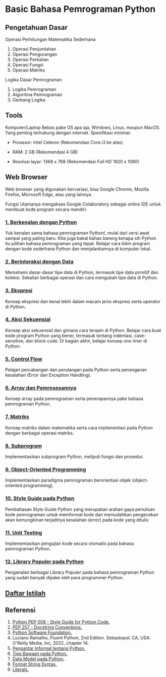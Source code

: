 # Basic Bahasa Pemrograman Python
## Pengetahuan Dasar  

Operasi Perhitungan Matematika Sederhana
1. Operasi Penjumlahan
2. Operasi Pengurangan
3. Operasi Perkalian
4. Operasi Fungsi
5. Operasi Matriks

Logika Dasar Pemrograman
1. Logika Pemrograman
2. Algoritma Pemrograman
3. Gerbang Logika

## Tools
Komputer/Laptop
Bebas pake OS apa aja, Windows, Linux, maupun MacOS. Yang penting terhubung dengan internet. Spesifikasi minimal:

- Prosesor: Intel Celeron (Rekomendasi Core i3 ke atas)

- RAM: 2 GB (Rekomendasi 4 GB)

- Resolusi layar: 1366 x 768 (Rekomendasi Full HD 1920 x 1080)

## Web Browser
Web browser yang digunakan bervariasi, bisa Google Chrome, Mozilla Firefox, Microsoft Edge, atau yang lainnya. 

Fungsi Utamanya mengakses Google Colaboratory sebagai online IDE untuk membuat kode program secara mandiri.

### [1. Berkenalan dengan Python](https://github.com/Haertanto/dasarpython/blob/main/Materi/1/1.%20Berkenalan%20dengan%20Python.md)
Yuk kenalan sama bahasa pemrograman Python!, mulai dari versi awal sampai yang paling baru. Kita juga bakal bahas bareng kenapa sih Python itu pilihan bahasa pemrograman yang tepat. Belajar cara bikin program dengan kode sederhana Python dan menjalankannya di komputer lokal.
### [2. Berinteraksi dengan Data](https://github.com/Haertanto/dasarpython/blob/main/Materi/2.%20Berinteraksi%20dengan%20Data.md)
Memahami dasar-dasar tipe data di Python, termasuk tipe data primitif dan koleksi. Sekalian berbagai operasi dan cara mengubah tipe data di Python.
### [3. Ekspresi](https://github.com/Haertanto/dasarpython/blob/main/Materi/3.%20Ekspresi.md)
Konsep ekspresi dan kenal lebih dalam macam jenis ekspresi serta operator di Python.
### [4. Aksi Sekuensial](https://github.com/Haertanto/dasarpython/blob/main/Materi/4.%20Aksi%20Sekuensial.md)
Konsep aksi sekuensial dan gimana cara terapin di Python. Belajar cara buat kode program Python yang bener, termasuk tentang indentasi, case-sensitive, dan block code. Di bagian akhir, belajar konsep one-liner di Python.
### [5. Control Flow](https://github.com/Haertanto/dasarpython/blob/main/Materi/5.%20Control%20Flow.md)
Pelajari percabangan dan perulangan pada Python serta penanganan kesalahan (Error dan Exception Handling).
### [6. Array dan Pemrosesannya](https://github.com/Haertanto/dasarpython/blob/main/Materi/6.%20Array%20dan%20Pemrosesannya.md)
Konsep array pada pemrograman serta penerapannya pake bahasa pemrograman Python.
### [7. Matriks](https://github.com/Haertanto/dasarpython/blob/main/Materi/7.%20Matriks.md)
Konsep matriks dalam matematika serta cara implementasi pada Python dengan berbagai operasi matriks.
### [8. Subprogram](https://github.com/Haertanto/dasarpython/blob/main/Materi/8.%20Subprogram.md)
Implementasikan subprogram Python, meliputi fungsi dan prosedur.
### [9. Object-Oriented Programming](https://github.com/Haertanto/dasarpython/blob/main/Materi/9.%20Object-Oriented%20Programming.md)
Implementasikan paradigma pemrograman berorientasi objek (object-oriented programming).
### [10. Style Guide pada Python](https://github.com/Haertanto/dasarpython/blob/main/Materi/10.%20Style%20Guide%20pada%20Python.md)
Pembahasan Style Guide Python yang merupakan arahan gaya penulisan kode pemrograman untuk memformat kode dan memudahkan pengecekan akan kemungkinan terjadinya kesalahan (error) pada kode yang ditulis
### [11. Unit Testing](https://github.com/Haertanto/dasarpython/blob/main/Materi/11.%20Unit%20Testing.md)
Implementasikan pengujian kode secara otomatis pada bahasa pemrograman Python.
### [12. Library Populer pada Python](https://github.com/Haertanto/dasarpython/blob/main/Materi/12.%20Library%20Populer%20pada%20Python.md)
Pengenalan berbagai Library Populer pada bahasa pemrograman Python yang sudah banyak dipake oleh para programmer Python.

## [Daftar Istilah](https://github.com/Haertanto/dasarpython/blob/main/Daftar%20Istilah.md)

## Referensi
1. [Python PEP 008 - Style Guide for Python Code.](https://www.python.org/dev/peps/pep-0008/)
2. [PEP 257 - Docstring Conventions.](https://www.python.org/dev/peps/pep-0257/) 
3. [Python Software Foundation.](https://www.python.org/psf/mission/) 
4. Luciano Ramalho, Fluent Python, 2nd Edition. Sebastopol, CA, USA: O'Reilly Media, Inc, 2022, chapter 14.
5. [Pengantar Informal tentang Python.](https://docs.python.org/id/3.8/tutorial/introduction.html)
6. [Tipe Bawaan pada Python.](https://docs.python.org/id/3.8/library/stdtypes.html)
7. [Data Model pada Python. ](https://docs.python.org/id/3.8/reference/datamodel.html#the-standard-type-hierarchy)
8. [Format String Syntax.](https://docs.python.org/id/3.8/library/string.html#format-string-syntax)
9. [Literals. ](https://docs.python.org/3/reference/lexical_analysis.html#literals)
